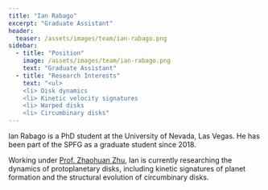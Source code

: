 ```yaml
---
title: "Ian Rabago"
excerpt: "Graduate Assistant"
header:
  teaser: /assets/images/team/ian-rabago.png
sidebar:
  - title: "Position"
    image: /assets/images/team/ian-rabago.png
    text: "Graduate Assistant"
  - title: "Research Interests"
    text: "<ul>
    <li> Disk dynamics
    <li> Kinetic velocity signatures
    <li> Warped disks
    <li> Circumbinary disks"
---
```


Ian Rabago is a PhD student at the University of Nevada, Las Vegas. He has been part of the SPFG as a graduate student since 2018.

Working under [Prof. Zhaohuan Zhu](team/zhaohuan-zhu), Ian is currently researching the dynamics of protoplanetary disks, including kinetic signatures of planet formation and the structural evolution of circumbinary disks. 
